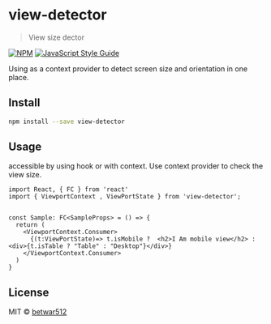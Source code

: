 # view-detector

> View size dector

[![NPM](https://img.shields.io/npm/v/view-detector.svg)](https://www.npmjs.com/package/view-detector) [![JavaScript Style Guide](https://img.shields.io/badge/code_style-standard-brightgreen.svg)](https://standardjs.com)

Using as a context provider to detect screen size and orientation in one place.



## Install

```bash
npm install --save view-detector
```

## Usage

accessible by using hook or with context.
Use context provider to check the view size.


```tsx
import React, { FC } from 'react'
import { ViewportContext , ViewPortState } from 'view-detector';


const Sample: FC<SampleProps> = () => {
  return (
    <ViewportContext.Consumer>
      {(t:ViewPortState)=> t.isMobile ?  <h2>I Am mobile view</h2> :<div>{t.isTable ? "Table" : "Desktop"}</div>}
    </ViewportContext.Consumer>
  )
}

```

## License

MIT © [betwar512](https://github.com/betwar512)
